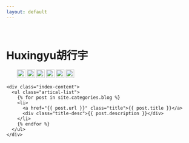 ```yaml
---
layout: default
---
```


<body>
  <div class="index-wrapper">
    <div class="aside">
      <div class="info-card">
        <h1>Huxingyu胡行宇</h1>
        
        <a href="https://www.douban.com/people/83097413/" target="_blank"><img src="https://www.douban.com/favicon.ico" alt="" width="22"/></a>
        <a href="https://www.zhihu.com/people/hu-xing-yu-94" target="_blank"><img src="https://www.zhihu.com/favicon.ico" alt="" width="22"/></a>
        <a href="http://steamcommunity.com/id/huxingyu/" target="_blank"><img src="http://store.steampowered.com/favicon.ico" alt="" width="22"/></a>
        <a href="http://codeforces.com/profile/huxingyu1996" target="_blank"><img src="http://codeforces.com/favicon.ico" alt="" width="22"/></a>
        <a href="https://github.com/Huxingyu" target="_blank"><img src="https://github.com/favicon.ico" alt="" width="22"/></a>
        <a href="https://arxiv.org/find/astro-ph/1/au:+Xingyu_Hu/0/1/0/all/0/1" target="_blank"><img src="https://arxiv.org/favicon.ico" alt="" width="22"/></a>
      </div>
      <div id="particles-js"></div>
    </div>

    <div class="index-content">
      <ul class="artical-list">
        {% for post in site.categories.blog %}
        <li>
          <a href="{{ post.url }}" class="title">{{ post.title }}</a>
          <div class="title-desc">{{ post.description }}</div>
        </li>
        {% endfor %}
      </ul>
    </div>
  </div>
</body>
